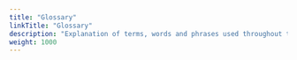 ```yaml
---
title: "Glossary"
linkTitle: "Glossary"
description: "Explanation of terms, words and phrases used throughout the Cortex documentation."
weight: 1000
---
```


